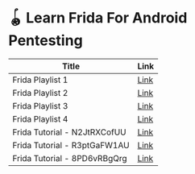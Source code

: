 # 🪀 Learn Frida For Android Pentesting

| Title                        | Link                                                                             |
| ---------------------------- | -------------------------------------------------------------------------------- |
| Frida Playlist 1             | [Link](https://www.youtube.com/playlist?list=PLKwUZp9HwWoC1E8S8MHHo5qLjldip3oi-) |
| Frida Playlist 2             | [Link](https://www.youtube.com/playlist?list=PLn4fSTVui_Gwrvhlc7HtHwg3kvZo5b4xV) |
| Frida Playlist 3             | [Link](https://www.youtube.com/playlist?list=PL8NKgaAXRavRargeiLrq3SAuwlLJLjKrN) |
| Frida Playlist 4             | [Link](https://www.youtube.com/playlist?list=PLGH1xiL-41XACwGHQjy1vaPIG5kqsPvY2) |
| Frida Tutorial - N2JtRXCofUU | [Link](https://www.youtube.com/watch?v=N2JtRXCofUU\&t=370s)                      |
| Frida Tutorial - R3ptGaFW1AU | [Link](https://www.youtube.com/watch?v=R3ptGaFW1AU)                              |
| Frida Tutorial - 8PD6vRBgQrg | [Link](https://www.youtube.com/watch?v=8PD6vRBgQrg)                              |
